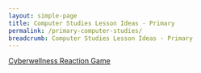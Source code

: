 ```yaml
---
layout: simple-page
title: Computer Studies Lesson Ideas - Primary
permalink: /primary-computer-studies/
breadcrumb: Computer Studies Lesson Ideas - Primary
---
```


[Cyberwellness Reaction Game](/rivervale-primary/)

